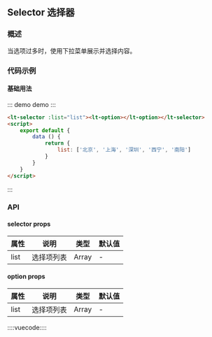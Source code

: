 ## Selector 选择器

### 概述

当选项过多时，使用下拉菜单展示并选择内容。

### 代码示例

#### 基础用法


::: demo demo :::
```html
<lt-selector :list="list"><lt-option></lt-option></lt-selector>
<script>
    export default {
        data () {
            return {
                list: ['北京', '上海', '深圳', '西宁', '南阳']
            }
        }
    }
</script>
```
:::

### API

#### selector props

属性|说明|类型|默认值
---|---|---|---
list | 选择项列表 | Array | -


#### option props

属性|说明|类型|默认值
---|---|---|---
list | 选择项列表 | Array | -

::::vuecode::::
<script>
    export default {
        data () {
            return {
                list: ['北京', '上海', '深圳', '西宁', '南阳']
            }
        }
    }
</script>
